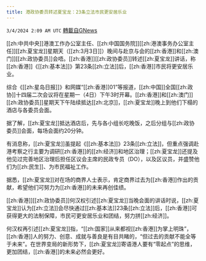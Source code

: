 ```yaml
---
title: 港政协委员转述夏宝龙：23条立法市民更安居乐业
---
```

`3/4/2024 2:09 AM UTC` [轉載自GNews](https://gnews.org/articles/2362022)

[[zh:中共中央]]港澳工作办公室主任、[[zh:中国国务院]][[zh:港澳事务办公室主任]][[zh:夏宝龙]]星期天（[[zh:3月3日]]）晚间与赴京与会的[[zh:香港]]和[[zh:澳门]][[zh:政协委员]]会唔。[[zh:香港]][[zh:政协委员]]转述[[zh:夏宝龙]]讲话，称[[zh:香港]]《[[zh:基本法]]》第23条[[zh:立法]]后，[[zh:香港]]市民将更安居乐业。

综合《[[zh:星岛日报]]》和网媒“[[zh:香港]]01”等报道，[[zh:中国]]全国[[zh:政协]]十四届二次会议将在星期一（4日）下午3时开幕。[[zh:香港]]和[[zh:澳门]][[zh:政协委员]]星期天下午陆续抵达[[zh:北京]]，[[zh:夏宝龙]]晚上到他们下榻的酒店与各委员会面。

据了解，[[zh:夏宝龙]]抵达酒店后，先与各小组长吃晚饭，之后分组与[[zh:政协委员]]会面，每场会面约20分钟。

有消息称，[[zh:夏宝龙]]虽提起《[[zh:基本法]]》23条[[zh:立法]]，但重点强调赴港考察之行主要为调研[[zh:香港]]的[[zh:经济]]和地区治理；[[zh:夏宝龙]]还提及他见过完善地区治理后担任区议会主席的民政专员（DO），以及区议员，并盛赞他们为[[zh:民生]]、为市民福祉工作。

据悉，[[zh:夏宝龙]]对在场的商界人士表示，肯定商界过去为[[zh:香港]]作出的贡献，希望他们可努力为[[zh:香港]]的未来再创佳绩。

[[zh:香港]][[zh:政协委员]]何汉权引述[[zh:夏宝龙]]当晚会面的讲话时说，[[zh:夏宝龙]]认为[[zh:立法]]会尽快通过[[zh:基本法]]23条[[zh:立法]]后，[[zh:香港]]可获得更大的法制保障，市民可更安居乐业和团结，努力拼[[zh:经济]]。

何汉权再引述[[zh:夏宝龙]]指，“[[zh:国家]]从来都视[[zh:香港]]为掌上明珠”，[[zh:香港]]人的努力、创意、成就与善良是有目共睹的，“但过去的贡献不能全等于未来”。在世界变局的新形势下，[[zh:夏宝龙]]寄语港人要有“零起点”的思维，更加团结，[[zh:香港]]的未来必然会更好。
